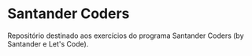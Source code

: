 # Santander Coders

Repositório destinado aos exercícios do programa Santander Coders (by Santander e Let's Code).
